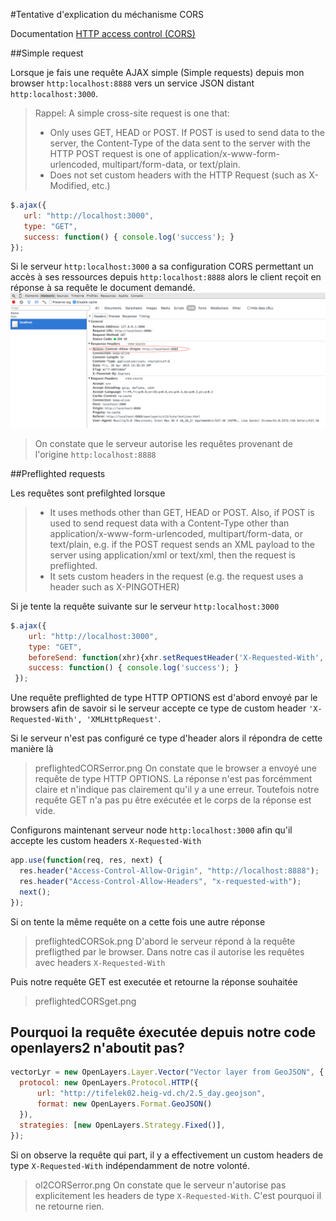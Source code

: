 #Tentative d'explication du méchanisme CORS

Documentation [HTTP access control (CORS)](https://developer.mozilla.org/en-US/docs/Web/HTTP/Access_control_CORS)

##Simple request

Lorsque je fais une requête AJAX simple (Simple requests) depuis mon browser `http:localhost:8888` vers un service JSON distant `http:localhost:3000`.

> Rappel: A simple cross-site request is one that:
> * Only uses GET, HEAD or POST. If POST is used to send data to the server, the Content-Type of the data sent to the server with the HTTP POST request is one of application/x-www-form-urlencoded, multipart/form-data, or text/plain.
> * Does not set custom headers with the HTTP Request (such as X-Modified, etc.)

```javascript
$.ajax({
   url: "http://localhost:3000",
   type: "GET",
   success: function() { console.log('success'); }
});
```

Si le serveur `http:localhost:3000` a sa configuration CORS permettant un accès à ses ressources depuis `http:localhost:8888` alors le client reçoit en réponse à sa requête le document demandé.
![simple cors request debugbar image](https://github.com/camel113/dealwithcors/blob/master/images/simpleCORSrequest.png "Logo Title Text 1")
> On constate que le serveur autorise les requêtes provenant de l'origine `http:localhost:8888`

##Preflighted requests

Les requêtes sont prefilghted lorsque

> * It uses methods other than GET, HEAD or POST.  Also, if POST is used to send request data with a Content-Type other than application/x-www-form-urlencoded, multipart/form-data, or text/plain, e.g. if the POST request sends an XML payload to the server using application/xml or text/xml, then the request is preflighted.
> * It sets custom headers in the request (e.g. the request uses a header such as X-PINGOTHER)

Si je tente la requête suivante sur le serveur `http:localhost:3000`

```javascript
$.ajax({
    url: "http://localhost:3000",
    type: "GET",
    beforeSend: function(xhr){xhr.setRequestHeader('X-Requested-With', 'XMLHttpRequest');},
    success: function() { console.log('success'); }
 });
 ```
Une requête preflighted de type HTTP OPTIONS est d'abord envoyé par le browsers afin de savoir si le serveur accepte ce type de custom header `'X-Requested-With', 'XMLHttpRequest'`.
 
Si le serveur n'est pas configuré ce type d'header alors il répondra de cette manière là
 
> preflightedCORSerror.png
> On constate que le browser a envoyé une requête de type HTTP OPTIONS. La réponse n'est pas forcémment claire et n'indique pas clairement qu'il y a une erreur. Toutefois notre requête GET n'a pas pu être exécutée et le corps de la réponse est vide.

Configurons maintenant serveur node `http:localhost:3000` afin qu'il accepte les custom headers `X-Requested-With`

```javascript
app.use(function(req, res, next) {
  res.header("Access-Control-Allow-Origin", "http://localhost:8888");
  res.header("Access-Control-Allow-Headers", "x-requested-with");
  next();
});
 ```
Si on tente la même requête on a cette fois une autre réponse

> preflightedCORSok.png
> D'abord le serveur répond à la requête prefligthed par le browser. 
> Dans notre cas il autorise les requêtes avec headers `X-Requested-With`

Puis notre requête GET est executée et retourne la réponse souhaitée

> preflightedCORSget.png

## Pourquoi la requête éxecutée depuis notre code openlayers2 n'aboutit pas?

```javascript
vectorLyr = new OpenLayers.Layer.Vector("Vector layer from GeoJSON", {
  protocol: new OpenLayers.Protocol.HTTP({
      url: "http://tifelek02.heig-vd.ch/2.5_day.geojson",
      format: new OpenLayers.Format.GeoJSON()
  }),
  strategies: [new OpenLayers.Strategy.Fixed()],
});
 ```
Si on observe la requête qui part, il y a effectivement un custom headers de type `X-Requested-With` indépendamment de notre volonté.

> ol2CORSerror.png
> On constate que le serveur n'autorise pas explicitement les headers de type `X-Requested-With`. C'est pourquoi il ne retourne rien.